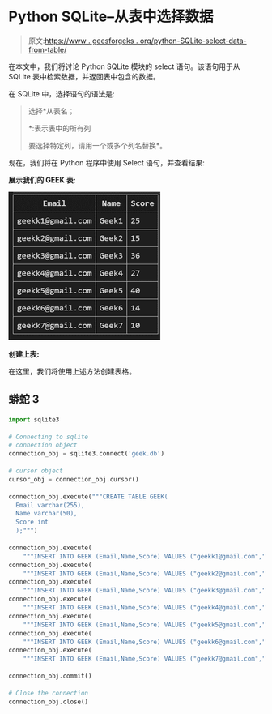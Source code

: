 # Python SQLite–从表中选择数据

> 原文:[https://www . geesforgeks . org/python-SQLite-select-data-from-table/](https://www.geeksforgeeks.org/python-sqlite-select-data-from-table/)

在本文中，我们将讨论 Python SQLite 模块的 select 语句。该语句用于从 SQLite 表中检索数据，并返回表中包含的数据。

在 SQLite 中，选择语句的语法是:

> 选择*从表名；
> 
> *:表示表中的所有列
> 
> 要选择特定列，请用一个或多个列名替换*。

现在，我们将在 Python 程序中使用 Select 语句，并查看结果:

**展示我们的 GEEK 表:**

![](img/599939961f00d948bcfcb4475fc76086.png)

**创建上表:**

在这里，我们将使用上述方法创建表格。

## 蟒蛇 3

```py
import sqlite3

# Connecting to sqlite
# connection object
connection_obj = sqlite3.connect('geek.db')

# cursor object
cursor_obj = connection_obj.cursor()

connection_obj.execute("""CREATE TABLE GEEK(
  Email varchar(255),
  Name varchar(50),
  Score int
  );""")

connection_obj.execute(
    """INSERT INTO GEEK (Email,Name,Score) VALUES ("geekk1@gmail.com","Geek1",25)""")
connection_obj.execute(
    """INSERT INTO GEEK (Email,Name,Score) VALUES ("geekk2@gmail.com","Geek2",15)""")
connection_obj.execute(
    """INSERT INTO GEEK (Email,Name,Score) VALUES ("geekk3@gmail.com","Geek3",36)""")
connection_obj.execute(
    """INSERT INTO GEEK (Email,Name,Score) VALUES ("geekk4@gmail.com","Geek4",27)""")
connection_obj.execute(
    """INSERT INTO GEEK (Email,Name,Score) VALUES ("geekk5@gmail.com","Geek5",40)""")
connection_obj.execute(
    """INSERT INTO GEEK (Email,Name,Score) VALUES ("geekk6@gmail.com","Geek6",36)""")
connection_obj.execute(
    """INSERT INTO GEEK (Email,Name,Score) VALUES ("geekk7@gmail.com","Geek7",27)""")

connection_obj.commit()

# Close the connection
connection_obj.close()
```